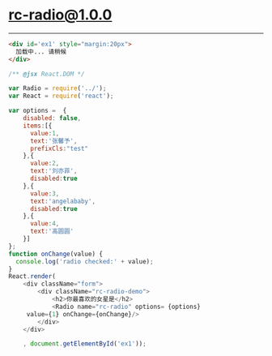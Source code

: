 # rc-radio@1.0.0
---

<link rel="stylesheet" href="../assets/index.css">

````html
<div id='ex1' style="margin:20px">
  加载中... 请稍候
</div>
````
<style>
.test{
color:red;
}
</style>
````js
/** @jsx React.DOM */

var Radio = require('../');
var React = require('react');

var options =  {
    disabled: false,
    items:[{
      value:1,
      text:'张馨予',
      prefixCls:"test"
    },{
      value:2,
      text:'刘亦菲',
      disabled:true
    },{
      value:3,
      text:'angelababy',
      disabled:true
    },{
      value:4,
      text:'高圆圆'
    }]
};
function onChange(value) {
  console.log('radio checked:' + value);
}
React.render(
	<div className="form">
		<div className="rc-radio-demo">
			<h2>你最喜欢的女星是</h2>
			<Radio name="rc-radio" options= {options}
     value={1} onChange={onChange}/>
		</div>
	</div>

	, document.getElementById('ex1'));
````
